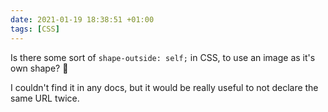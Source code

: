 ```yaml
---
date: 2021-01-19 18:38:51 +01:00
tags: [CSS]
---
```


Is there some sort of `shape-outside: self;` in CSS, to use an image as it's own shape? 🤔

I couldn't find it in any docs, but it would be really useful to not declare the same URL twice.